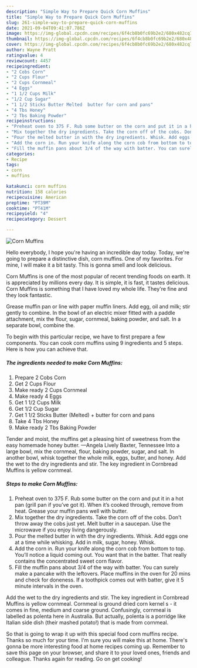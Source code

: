 ```yaml
---
description: "Simple Way to Prepare Quick Corn Muffins"
title: "Simple Way to Prepare Quick Corn Muffins"
slug: 261-simple-way-to-prepare-quick-corn-muffins
date: 2021-09-04T09:41:07.786Z
image: https://img-global.cpcdn.com/recipes/6f4cb8b0fc69b2e2/680x482cq70/corn-muffins-recipe-main-photo.jpg
thumbnail: https://img-global.cpcdn.com/recipes/6f4cb8b0fc69b2e2/680x482cq70/corn-muffins-recipe-main-photo.jpg
cover: https://img-global.cpcdn.com/recipes/6f4cb8b0fc69b2e2/680x482cq70/corn-muffins-recipe-main-photo.jpg
author: Wayne Pratt
ratingvalue: 4
reviewcount: 4457
recipeingredient:
- "2 Cobs Corn"
- "2 Cups Flour"
- "2 Cups Cornmeal"
- "4 Eggs"
- "1 1/2 Cups Milk"
- "1/2 Cup Sugar"
- "1 1/2 Sticks Butter Melted  butter for corn and pans"
- "4 Tbs Honey"
- "2 Tbs Baking Powder"
recipeinstructions:
- "Preheat oven to 375 F. Rub some butter on the corn and put it in a hot pan (grill pan if you’ve got it). When it’s cooked through, remove from heat. Grease your muffin pans well with butter."
- "Mix together the dry ingredients. Take the corn off of the cobs. Don’t throw away the cobs just yet. Melt butter in a saucepan. Use the microwave if you enjoy living dangerously."
- "Pour the melted butter in with the dry ingredients. Whisk. Add eggs one at a time while whisking. Add in milk, sugar, honey. Whisk."
- "Add the corn in. Run your knife along the corn cob from bottom to top. You’ll notice a liquid coming out. You want that in the batter. That really contains the concentrated sweet corn flavor."
- "Fill the muffin pans about 3/4 of the way with batter. You can surely make a pancake with the leftovers. Place muffins in the oven for 20 mins and check for doneness. If a toothpick comes out with batter, give it 5 minute intervals in the oven."
categories:
- Recipe
tags:
- corn
- muffins

katakunci: corn muffins 
nutrition: 158 calories
recipecuisine: American
preptime: "PT39M"
cooktime: "PT41M"
recipeyield: "4"
recipecategory: Dessert

---
```



![Corn Muffins](https://img-global.cpcdn.com/recipes/6f4cb8b0fc69b2e2/680x482cq70/corn-muffins-recipe-main-photo.jpg)

Hello everybody, I hope you're having an incredible day today. Today, we're going to prepare a distinctive dish, corn muffins. One of my favorites. For mine, I will make it a bit tasty. This is gonna smell and look delicious.

Corn Muffins is one of the most popular of recent trending foods on earth. It is appreciated by millions every day. It is simple, it is fast, it tastes delicious. Corn Muffins is something that I have loved my whole life. They're fine and they look fantastic.

Grease muffin pan or line with paper muffin liners. Add egg, oil and milk; stir gently to combine. In the bowl of an electric mixer fitted with a paddle attachment, mix the flour, sugar, cornmeal, baking powder, and salt. In a separate bowl, combine the.


To begin with this particular recipe, we have to first prepare a few components. You can cook corn muffins using 9 ingredients and 5 steps. Here is how you can achieve that.

<!--inarticleads1-->

##### The ingredients needed to make Corn Muffins:

1. Prepare 2 Cobs Corn
1. Get 2 Cups Flour
1. Make ready 2 Cups Cornmeal
1. Make ready 4 Eggs
1. Get 1 1/2 Cups Milk
1. Get 1/2 Cup Sugar
1. Get 1 1/2 Sticks Butter (Melted) + butter for corn and pans
1. Take 4 Tbs Honey
1. Make ready 2 Tbs Baking Powder


Tender and moist, the muffins get a pleasing hint of sweetness from the easy homemade honey butter. —Angela Lively Baxter, Tennessee Into a large bowl, mix the cornmeal, flour, baking powder, sugar, and salt. In another bowl, whisk together the whole milk, eggs, butter, and honey. Add the wet to the dry ingredients and stir. The key ingredient in Cornbread Muffins is yellow cornmeal. 

<!--inarticleads2-->

##### Steps to make Corn Muffins:

1. Preheat oven to 375 F. Rub some butter on the corn and put it in a hot pan (grill pan if you’ve got it). When it’s cooked through, remove from heat. Grease your muffin pans well with butter.
1. Mix together the dry ingredients. Take the corn off of the cobs. Don’t throw away the cobs just yet. Melt butter in a saucepan. Use the microwave if you enjoy living dangerously.
1. Pour the melted butter in with the dry ingredients. Whisk. Add eggs one at a time while whisking. Add in milk, sugar, honey. Whisk.
1. Add the corn in. Run your knife along the corn cob from bottom to top. You’ll notice a liquid coming out. You want that in the batter. That really contains the concentrated sweet corn flavor.
1. Fill the muffin pans about 3/4 of the way with batter. You can surely make a pancake with the leftovers. Place muffins in the oven for 20 mins and check for doneness. If a toothpick comes out with batter, give it 5 minute intervals in the oven.


Add the wet to the dry ingredients and stir. The key ingredient in Cornbread Muffins is yellow cornmeal. Cornmeal is ground dried corn kernel s - it comes in fine, medium and coarse ground. Confusingly, cornmeal is labelled as polenta here in Australia. But actually, polenta is a porridge like Italian side dish (their mashed potato!) that is made from cornmeal. 

So that is going to wrap it up with this special food corn muffins recipe. Thanks so much for your time. I'm sure you will make this at home. There's gonna be more interesting food at home recipes coming up. Remember to save this page on your browser, and share it to your loved ones, friends and colleague. Thanks again for reading. Go on get cooking!
